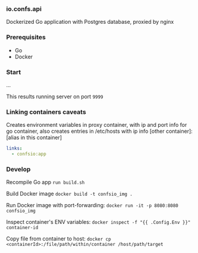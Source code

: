 ### io.confs.api

Dockerized Go application with Postgres database, proxied by nginx

### Prerequisites

- Go
- Docker

### Start

...

This results running server on port `9999`


### Linking containers caveats

Creates environment variables in proxy container, with ip and port info for go container, also creates entries in /etc/hosts with ip info [other container]:[alias in this container]

```yaml
links:
  - confsio:app
```
### Develop

Recompile Go app `run build.sh`

Build Docker image `docker build -t confsio_img .`

Run Docker image with port-forwarding: `docker run -it -p 8080:8080 confsio_img`

Inspect container's ENV variables: `docker inspect -f "{{ .Config.Env }}" container-id`

Copy file from container to host: `docker cp <containerId>:/file/path/within/container /host/path/target`
